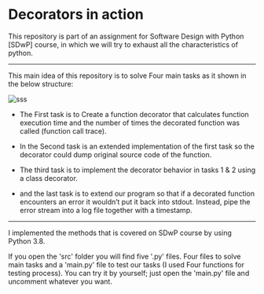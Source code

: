 # Decorators in action

This repository is part of an assignment for Software Design with Python [SDwP] course, in which we will try to exhaust all the characteristics of python.
__________________________________________________________________________________________________________________________________________________________
This main idea of this repository is to solve Four main tasks as it shown in the below structure:

![sss](https://user-images.githubusercontent.com/51207510/133052391-ecd7d639-b36b-42fe-b005-95a9372a6440.png)


- The First task is to Create a function decorator that calculates function execution time and the number of times the decorated function was called (function call trace).

- In the Second task is an extended implementation of the first task so the decorator could dump original source code of the function. 

- The third task is to implement the decorator behavior in tasks 1 & 2 using a class decorator.

- and the last task is to extend our program so that if a decorated function encounters an error it wouldn’t put it back into stdout. Instead, pipe the error stream into a log file together with a timestamp. 
__________________________________________________________________________________________________________________________________________________________

I implemented the methods that is covered on SDwP course by using Python 3.8.

If you open the 'src' folder you will find five '.py' files. Four files to solve main tasks and a 'main.py' file to test our tasks (I used Four functions for testing process). You can try it by yourself; just open the 'main.py' file and uncomment whatever you want.
